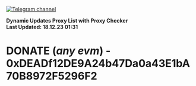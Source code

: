 [![Telegram channel](https://img.shields.io/endpoint?url=https://runkit.io/damiankrawczyk/telegram-badge/branches/master?url=https://t.me/n4z4v0d)](https://t.me/n4z4v0d) 

**Dynamic Updates Proxy List with Proxy Checker**  
**Last Updated: 18.12.23 01:31**

# DONATE (_any evm_) - 0xDEADf12DE9A24b47Da0a43E1bA70B8972F5296F2
